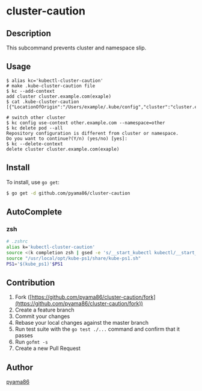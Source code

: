 # cluster-caution
## Description

This subcommand prevents cluster and namespace slip.

## Usage

```
$ alias kc='kubectl-cluster-caution'
# make .kube-cluster-caution file
$ kc --add-context
add cluster cluster.example.com(exaple)
$ cat .kube-cluster-caution
[{"LocationOfOrigin":"/Users/example/.kube/config","cluster":"cluster.example.com","user":"example","namespace":"example"}]

# switch other cluster
$ kc config use-context other.example.com --namespace=other
$ kc delete pod --all
Repository configuration is different from cluster or namespace.
Do you want to continue?(Y/n) (yes/no) [yes]:
$ kc --delete-context
delete cluster cluster.example.com(exaple)
```

## Install

To install, use `go get`:

```bash
$ go get -d github.com/pyama86/cluster-caution
```

## AutoComplete
### zsh
```bash
# .zshrc
alias k='kubectl-cluster-caution'
source <(k completion zsh | gsed -e 's/__start_kubectl kubectl/__start_kubectl kubectl-cluster-caution/g')
source "/usr/local/opt/kube-ps1/share/kube-ps1.sh"
PS1='$(kube_ps1)'$PS1
```
## Contribution

1. Fork ([https://github.com/pyama86/cluster-caution/fork](https://github.com/pyama86/cluster-caution/fork))
1. Create a feature branch
1. Commit your changes
1. Rebase your local changes against the master branch
1. Run test suite with the `go test ./...` command and confirm that it passes
1. Run `gofmt -s`
1. Create a new Pull Request

## Author

[pyama86](https://github.com/pyama86)
